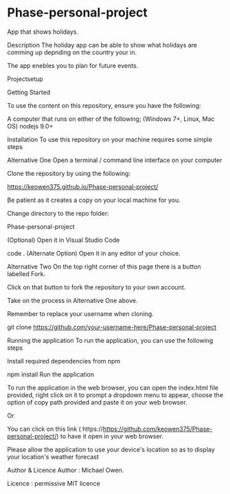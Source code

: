 # Phase-personal-project
App that shows holidays.

Description
The holiday app can be able to show what holidays are comming up depnding on the country your in.

The app enebles you to plan for future events.

Projectsetup

Getting Started

To use the content on this repository, ensure you have the following:

A computer that runs on either of the following; (Windows 7+, Linux, Mac OS)
nodejs 9.0+

Installation
To use this repository on your machine requires some simple steps

Alternative One
Open a terminal / command line interface on your computer

Clone the repository by using the following:

https://keowen375.github.io/Phase-personal-project/

Be patient as it creates a copy on your local machine for you.

Change directory to the repo folder:

Phase-personal-project

(Optional) Open it in Visual Studio Code

  code .
(Alternate Option) Open it in any editor of your choice.

Alternative Two
On the top right corner of this page there is a button labelled Fork.

Click on that button to fork the repository to your own account.

Take on the process in Alternative One above.

Remember to replace your username when cloning.

 git clone https://github.com/your-username-here/Phase-personal-project

 Running the application
To run the application, you can use the following steps

Install required dependencies from npm

npm install
Run the application

To run the application in the web browser, you can open the index.html file provided, right click on it to prompt a dropdown menu to appear, choose the option of copy path provided and paste it on your web browser.

Or

You can click on this link ( https://https://github.com/keowen375/Phase-personal-project/) to have it open in your web browser.

Please allow the application to use your device's location so as to display your location's weather forecast

Author & Licence
Author : Michael Owen.

Licence : permissive MIT licence
